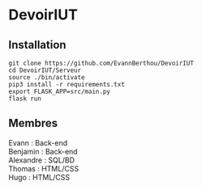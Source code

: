 # DevoirIUT

## Installation
```
git clone https://github.com/EvannBerthou/DevoirIUT
cd DevoirIUT/Serveur
source ./bin/activate
pip3 install -r requirements.txt
export FLASK_APP=src/main.py
flask run
```

## Membres
Evann : Back-end  
Benjamin : Back-end  
Alexandre : SQL/BD  
Thomas : HTML/CSS  
Hugo : HTML/CSS  
